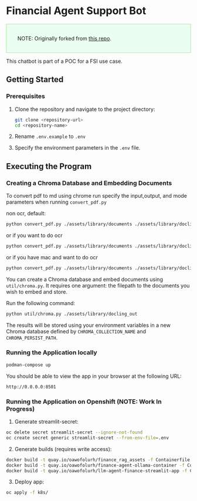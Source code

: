 # Financial Agent Support Bot
<div style="background-color:#EAFFF1; border: 1px solid lightgreen; padding: 30px">
NOTE: Originally forked from <a href="https://github.com/pdavis327/llm_agent_finance" target="_blank">this repo</a>.
</div>

This chatbot is part of a POC for a FSI use case.

## Getting Started

### Prerequisites

1. Clone the repository and navigate to the project directory:

   ```zsh
   git clone <repository-url>
   cd <repository-name>
   ```

2. Rename `.env.example` to  `.env`

3. Specify the environment parameters in the `.env` file.

## Executing the Program

### Creating a Chroma Database and Embedding Documents

To convert pdf to md using chrome run specify the input,output, and mode parameters when running `convert_pdf.py`

non ocr, default:
 ```zsh
python convert_pdf.py ./assets/library/documents ./assets/library/docling_out
 ```

 or if you want to do ocr
 ```zsh
python convert_pdf.py ./assets/library/documents ./assets/library/docling_out --mode ocr
 ```

 or if you have mac and want to do ocr
 ```zsh
python convert_pdf.py ./assets/library/documents ./assets/library/docling_out --mode mac_ocr
 ```

You can create a Chroma database and embed documents using `util/chroma.py`. It requires one argument: the filepath to the documents you wish to embed and store.

Run the following command:

```zsh
python util/chroma.py ./assets/library/docling_out
```

The results will be stored using your environment variables in a new Chroma database defined by `CHROMA_COLLECTION_NAME` and `CHROMA_PERSIST_PATH`.

### Running the Application locally

```zsh
podman-compose up
```

You should be able to view the app in your browser at the following URL:

```
http://0.0.0.0:8501
```

### Running the Application on Openshift (NOTE: Work In Progress)
1. Generate streamlit-secret:
```zsh
oc delete secret streamlit-secret --ignore-not-found
oc create secret generic streamlit-secret --from-env-file=.env
```

2. Generate builds (requires write access):
```zsh
docker build -t quay.io/oawofolurh/finance_rag_assets -f Containerfile.chroma --push .
docker build -t quay.io/oawofolurh/finance-agent-ollama-container -f Containerfile.ollama --push .
docker build -t quay.io/oawofolurh/llm-agent-finance-streamlit-app -f Containerfile.streamlit --push .
```

3. Deploy app:
```zsh
oc apply -f k8s/
```
